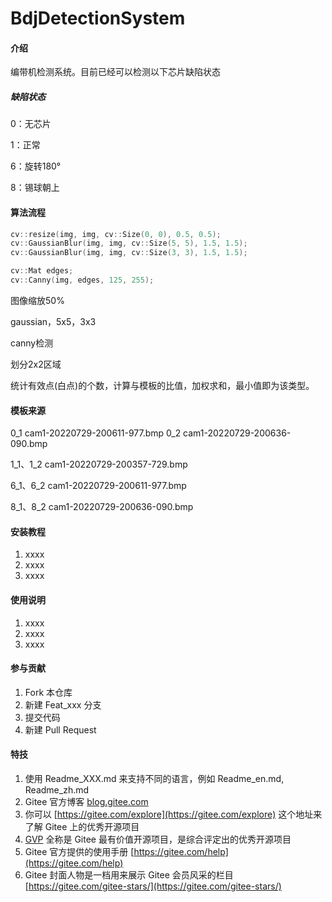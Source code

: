# BdjDetectionSystem

#### 介绍

编带机检测系统。目前已经可以检测以下芯片缺陷状态

##### 缺陷状态

0：无芯片

1：正常

6：旋转180°

8：锡球朝上

#### 算法流程

```cpp
cv::resize(img, img, cv::Size(0, 0), 0.5, 0.5);
cv::GaussianBlur(img, img, cv::Size(5, 5), 1.5, 1.5);
cv::GaussianBlur(img, img, cv::Size(3, 3), 1.5, 1.5);

cv::Mat edges;
cv::Canny(img, edges, 125, 255);

```

图像缩放50%

gaussian，5x5，3x3

canny检测

划分2x2区域

统计有效点(白点)的个数，计算与模板的比值，加权求和，最小值即为该类型。

#### 模板来源

0_1  cam1-20220729-200611-977.bmp      0_2  cam1-20220729-200636-090.bmp

1_1、1_2   cam1-20220729-200357-729.bmp

6_1、6_2   cam1-20220729-200611-977.bmp

8_1、8_2   cam1-20220729-200636-090.bmp


#### 安装教程

1.  xxxx
2.  xxxx
3.  xxxx

#### 使用说明

1.  xxxx
2.  xxxx
3.  xxxx

#### 参与贡献

1.  Fork 本仓库
2.  新建 Feat_xxx 分支
3.  提交代码
4.  新建 Pull Request


#### 特技

1.  使用 Readme\_XXX.md 来支持不同的语言，例如 Readme\_en.md, Readme\_zh.md
2.  Gitee 官方博客 [blog.gitee.com](https://blog.gitee.com)
3.  你可以 [https://gitee.com/explore](https://gitee.com/explore) 这个地址来了解 Gitee 上的优秀开源项目
4.  [GVP](https://gitee.com/gvp) 全称是 Gitee 最有价值开源项目，是综合评定出的优秀开源项目
5.  Gitee 官方提供的使用手册 [https://gitee.com/help](https://gitee.com/help)
6.  Gitee 封面人物是一档用来展示 Gitee 会员风采的栏目 [https://gitee.com/gitee-stars/](https://gitee.com/gitee-stars/)

